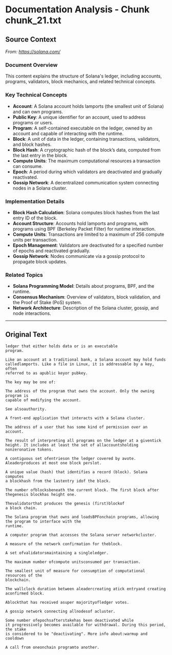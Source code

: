 # Documentation Analysis - Chunk chunk_21.txt

## Source Context
*From: https://solana.com/*

### Document Overview  
This content explains the structure of Solana's ledger, including accounts, programs, validators, block mechanics, and related technical concepts.  

### Key Technical Concepts  
- **Account**: A Solana account holds lamports (the smallest unit of Solana) and can own programs.  
- **Public Key**: A unique identifier for an account, used to address programs or users.  
- **Program**: A self-contained executable on the ledger, owned by an account and capable of interacting with the runtime.  
- **Block**: A unit of data in the ledger, containing transactions, validators, and block hashes.  
- **Block Hash**: A cryptographic hash of the block’s data, computed from the last entry in the block.  
- **Compute Units**: The maximum computational resources a transaction can consume.  
- **Epoch**: A period during which validators are deactivated and gradually reactivated.  
- **Gossip Network**: A decentralized communication system connecting nodes in a Solana cluster.  

### Implementation Details  
- **Block Hash Calculation**: Solana computes block hashes from the last entry ID of the block.  
- **Account Structure**: Accounts hold lamports and programs, with programs using BPF (Berkeley Packet Filter) for runtime interaction.  
- **Compute Units**: Transactions are limited to a maximum of 256 compute units per transaction.  
- **Epoch Management**: Validators are deactivated for a specified number of epochs and reactivated gradually.  
- **Gossip Network**: Nodes communicate via a gossip protocol to propagate block updates.  

### Related Topics  
- **Solana Programming Model**: Details about programs, BPF, and the runtime.  
- **Consensus Mechanism**: Overview of validators, block validation, and the Proof of Stake (PoS) system.  
- **Network Architecture**: Description of the Solana cluster, gossip, and node interactions.

---

## Original Text
```
ledger that either holds data or is an executable
program.

Like an account at a traditional bank, a Solana account may hold funds calledlamports. Like a file in Linux, it is addressable by a key, often
referred to as apublic keyor pubkey.

The key may be one of:

The address of the program that owns the account. Only the owning program is
capable of modifying the account.

See alsoauthority.

A front-end application that interacts with a Solana cluster.

The address of a user that has some kind of permission over an account.

The result of interpreting all programs on the ledger at a giventick height. It includes at least the set of allaccountsholding nonzeronative tokens.

A contiguous set ofentrieson the ledger covered by avote. Aleaderproduces at most one block perslot.

A unique value (hash) that identifies a record (block). Solana computes
a blockhash from the lastentry idof the block.

The number ofblocksbeneath the current block. The first block after
thegenesis blockhas height one.

Thevalidatorthat produces the genesis (first)blockof
a block chain.

The Solana program that owns and loadsBPFonchain programs, allowing the program to interface with the
runtime.

A computer program that accesses the Solana server networkcluster.

A measure of the network confirmation for theblock.

A set ofvalidatorsmaintaining a singleledger.

The maximum number ofcompute unitsconsumed per transaction.

The smallest unit of measure for consumption of computational resources of the
blockchain.

The wallclock duration between aleadercreating atick entryand creating aconfirmed block.

Ablockthat has received asuper majorityofledger votes.

A gossip network connecting allnodesof acluster.

Some number ofepochsafterstakehas been deactivated while
it progressively becomes available for withdrawal. During this period, the stake
is considered to be "deactivating". More info about:warmup and cooldown

A call from oneonchain programto another.
```